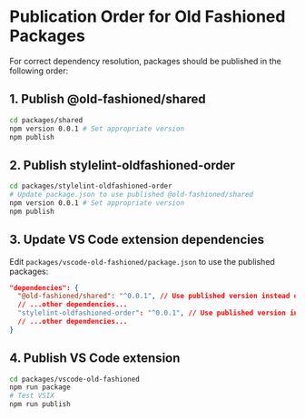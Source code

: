 # Publication Order for Old Fashioned Packages

For correct dependency resolution, packages should be published in the following order:

## 1. Publish @old-fashioned/shared
```bash
cd packages/shared
npm version 0.0.1 # Set appropriate version
npm publish
```

## 2. Publish stylelint-oldfashioned-order
```bash
cd packages/stylelint-oldfashioned-order
# Update package.json to use published @old-fashioned/shared
npm version 0.0.1 # Set appropriate version
npm publish
```

## 3. Update VS Code extension dependencies
Edit `packages/vscode-old-fashioned/package.json` to use the published packages:
```json
"dependencies": {
  "@old-fashioned/shared": "^0.0.1", // Use published version instead of file:../shared
  // ...other dependencies...
  "stylelint-oldfashioned-order": "^0.0.1", // Use published version instead of file:../stylelint-oldfashioned-order
  // ...other dependencies...
}
```

## 4. Publish VS Code extension
```bash
cd packages/vscode-old-fashioned
npm run package
# Test VSIX
npm run publish
```
